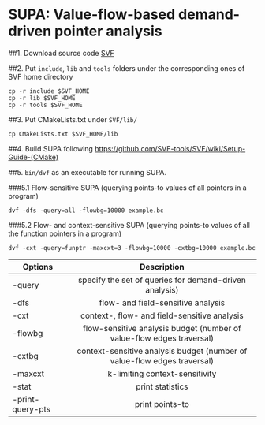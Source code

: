 # SUPA: Value-flow-based demand-driven pointer analysis

##1. Download source code [SVF](https://github.com/SVF-tools/SVF)

##2. Put `include`, `lib` and `tools` folders under the corresponding ones of SVF home directory
```
cp -r include $SVF_HOME
cp -r lib $SVF_HOME
cp -r tools $SVF_HOME
```

##3. Put CMakeLists.txt under `SVF/lib/`
```
cp CMakeLists.txt $SVF_HOME/lib
```

##4. Build SUPA following https://github.com/SVF-tools/SVF/wiki/Setup-Guide-(CMake)

##5. `bin/dvf` as an executable for running SUPA.

###5.1 Flow-sensitive SUPA (querying points-to values of all pointers in a program)
```
dvf -dfs -query=all -flowbg=10000 example.bc
```

###5.2 Flow- and context-sensitive SUPA (querying points-to values of all the function pointers in a program)
```
dvf -cxt -query=funptr -maxcxt=3 -flowbg=10000 -cxtbg=10000 example.bc
```

| Options       | Description           | 
| ------------- |:-------------:|
|-query | specify the set of queries for demand-driven analysis)|
|-dfs | flow- and field-sensitive analysis |
|-cxt | context-, flow- and field-sensitive analysis|
|-flowbg | flow-sensitive analysis budget (number of value-flow edges traversal)|
|-cxtbg | context-sensitive analysis budget (number of value-flow edges traversal)|
|-maxcxt | k-limiting context-sensitivity|
|-stat | print statistics|
|-print-query-pts | print points-to|

